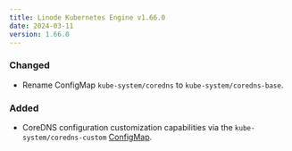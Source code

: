 ```yaml
---
title: Linode Kubernetes Engine v1.66.0
date: 2024-03-11
version: 1.66.0
---
```


### Changed

- Rename ConfigMap `kube-system/coredns` to `kube-system/coredns-base`.

### Added

- CoreDNS configuration customization capabilities via the `kube-system/coredns-custom` [ConfigMap](https://kubernetes.io/docs/tasks/administer-cluster/dns-custom-nameservers/#coredns-configmap-options).